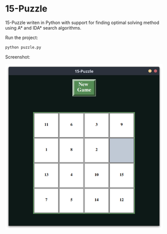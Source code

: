 # 15-Puzzle

15-Puzzle writen in Python with support for finding optimal solving method using A\* and IDA\* search algorithms.

Run the project:

```bash
python puzzle.py
```

Screenshot:

![Screenshot](https://raw.githubusercontent.com/rQBx91/15-Puzzle/main/Screenshot.png)
